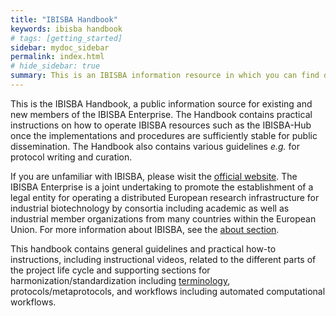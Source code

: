 ```yaml
---
title: "IBISBA Handbook"
keywords: ibisba handbook
# tags: [getting_started]
sidebar: mydoc_sidebar
permalink: index.html
# hide_sidebar: true
summary: This is an IBISBA information resource in which you can find documentation related to a wide variety of aspects within IBISBA.
---
```


This is the IBISBA Handbook, a public information source for existing and new members of the IBISBA Enterprise. The Handbook contains practical instructions on how to operate IBISBA resources such as the IBISBA-Hub once the implementations and procedures are sufficiently stable for public dissemination. The Handbook also contains various guidelines <I>e.g.</I> for protocol writing and curation.

If you are unfamiliar with IBISBA, please wisit the <a href="https://www.ibisba.eu/">official website</a>. The IBISBA Enterprise is a joint undertaking to promote the establishment of a legal entity for operating a distributed European research infrastructure for industrial biotechnology by consortia including academic as well as industrial member organizations from many countries within the European Union. For more information about IBISBA, see the <a href="https://ibisba.eu/About">about section</a>.


This handbook contains general guidelines and practical how-to instructions, including instructional videos, related to the different parts of the project life cycle and supporting sections for harmonization/standardization including <a href="https://ibisba.github.io/handbook/terminology.html">terminology</a>, protocols/metaprotocols, and workflows including automated computational workflows.
